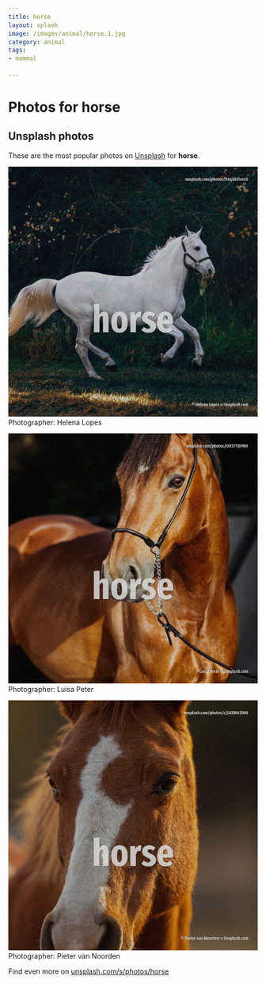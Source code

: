 ```yaml
---
title: horse
layout: splash
image: /images/animal/horse.1.jpg
category: animal
tags:
- mammal

---
```

# Photos for horse
 
## Unsplash photos
These are the most popular photos on [Unsplash](https://unsplash.com) for **horse**.
 
![horse](/images/animal/horse.1.jpg)
Photographer:  Helena Lopes
 
![horse](/images/animal/horse.2.jpg)
Photographer:  Luisa Peter
 
![horse](/images/animal/horse.3.jpg)
Photographer:  Pieter van Noorden
 
Find even more on [unsplash.com/s/photos/horse](https://unsplash.com/s/photos/horse)
 
